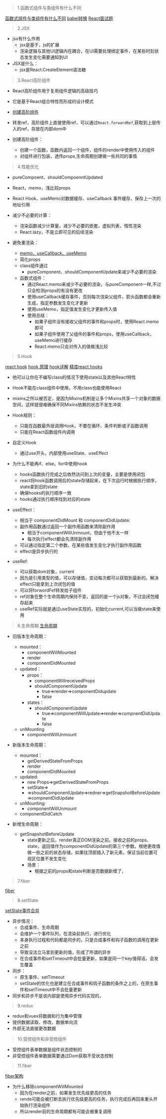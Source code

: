 

> 1.函数式组件与类组件有什么不同

[函数式组件与类组件有什么不同](https://overreacted.io/zh-hans/how-are-function-components-different-from-classes/)
[babel转换](https://babeljs.io/repl)
[React面试题](https://juejin.im/post/5d5f44dae51d4561df7805b4)


> 2.JSX

* jsx有什么作用
    * jsx是基于，js的扩展
    * 渲染逻辑与其他UI逻辑内在耦合，在UI需要处理绑定事件，在某些时刻状态发生变化需要通知到UI
* JSX是什么：
    * jsx是React.CreateElement语法糖

> 3.React高阶组件

* React高阶组件用于复用组件逻辑的高级技巧
* 它是基于React组合特性而形成的设计模式
* [创建高阶组件](https://juejin.im/post/5cad39b3f265da03502b1c0a)

* 转发ref，高阶组件上直接使用ref，可以通过`React.forwardRef`,获取到上层传入的ref，存放在内部dom中
* 创建高阶组件：
    * 创建一个函数，函数内返回一个组件，组件的render中使用传入的组件
    * 对组件进行包装，透传props,生命周期创建做一些共同的事情


> 4.性能优化

* pureCompoent、shouldCompoenntUpdated
* React，memo，浅比较props
* React Hook、useMemo对数据缓存、useCallback 事件缓存，保存上一次的地址引用

* 减少不必要的计算：
    * 渲染函数减少计算量，减少不必要的嵌套，虚拟列表，惰性渲染
    * React.lazy，不是立即可见的后续渲染
* 避免重渲染：
    * [memo、useCallback、useMemo](https://juejin.im/post/5d8dd1d6f265da5b950a431c)
    * 简化props
    * class组件通过
        * pureComponent、shouldComponentUpdate来减少不必要的渲染
    * 函数式组件：
        * 通过React.memo来减少不必要的渲染，与pureComponent一样,不过只会检测props的有没有更改
        * 使用useCallback缓存事件，否则每次渲染父组件，箭头函数都会重新生成，指定参数发生变化才更新
        * 使用useMemo，指定值发生变化才更新传入值
        * 使用总结：
            * 如果子组件没有接收父组件的事件和props时，使用React.memo即可
            * 如果子组件使用了父组件的事件和props，使用useCallback，useMemo进行缓存
            * React.memo只会对传入的值做浅比较


> 5.Hook

[react hook](https://www.jianshu.com/p/aafccf6e9ad6)
[hook 原理](https://github.com/brickspert/blog/issues/26)
[hook详解](https://juejin.im/post/5e53d9116fb9a07c9070da44)
[精度react hooks](https://segmentfault.com/a/1190000018639033#item-2-13)

* 他可以让你在不编写class的情况下使用state以及其他React特性
* Hook不能在class组件中使用，不用class也能使用React

* mixins之所以被否定，是因为Mixins机制是让多个Mixins共享一个对象的数据空间，这样就很难确保不同Mixins依赖的状态不发生冲突
* Hook规则：
    * 只能在函数最外层调用Hook，不要在循环、条件判断或子函数调用
    * 只能在React函数组件内调用
* 自定义Hook
    * 通过use开头，内部使用useState、useEffect
* 为什么不能再if、else。for中使用hook
    * hooks函数执行完成之后依然访问到上次的变量，主要是使用闭包
    * react将hook函数调用后的state存储起来，在下次运行时根据执行顺序，state拿到旧的state
    * 确保hooks的执行顺序一致
    * hooks通过执行顺序找到对应的state
* useEffect：
    * 相当于 componentDidMount 和 componentDidUpdate:
    * 副作用函数通过返回一个副作用函数来清除副作用
        * 相当于componentWillUnmount，但由于他不太一样
        * 每次执行effect都会先清除副作用
    * 可以通过指定第二个参数，在某些值发生变化才执行副作用函数
    * effect是异步执行的
* useRef:
    * 可以获取dom对象，current
    * 因为是引用类型的值，可以存储值，变动每次都可以获取到最新的。解决effect只能拿到上次闭包的值
    * 可以将forwordFef转发给子组件
    * ref对象在整个生命周期内保持不变，返回的是一个js对象，不过会闭包缓存起来
    * useRef实际就是通过useState实现的，初始化current,可以当做state来使用
    
> 6.生命周期
[生命周期](https://juejin.im/post/5df648836fb9a016526eba01)

* 旧版本生命周期：
    * mounted：
        * componentWillMounted
        * render
        * componentDidMounted
    * updated：
        * props：
            * componentWillreceivedProps
            * shouldComponentUpdate
                * true=>render=>componentDidupdate
                * false
        * states：
            * shouldComponentUpdate
                * true=>componentWillUpdate=>render=>compnentDidUpdate
                * false
    * unMounting
        * componentWillUnmount
* 新版本生命周期：
    * mounted：
        * getDerivedStateFromProps
        * render
        * componentDidMounted
    * updated:
        * new Props=>getDerivedStateFromProps
        * setState=>
        * =>shouldComponentUpdate=>redner=>getSnapshotBeforeUpdate=>compnentDidUpdate
    * unMounting:
        * componentWillUnmount
    * componentDidCatch

* 新增生命周期：
    * getSnapshotBeforeUpdate
        * state更新之后，render真正DOM渲染之前。接收之前的props、state，返回值作为componentDidUpdate的第三个参数。根绝更改值做一些之前的状态存储，如果往顶部插入了新元素，保证当前位置可视区位置不发生变化
        * 场景：
            * 根据之前的props和state判断是否数据新增了，


> 7.fiber

[fiber](https://juejin.im/post/5dadc6045188255a270a0f85)


> 8.setState

[setState事件合并](https://juejin.im/post/5b45c57c51882519790c7441)

* 异步情况：
    * 合成事件、生命周期
    * 会维护一个事件队列，在渲染前执行，进行优化
    * 本身执行过程和代码都是同步的，只是合成事件和钩子函数的调用在更新之前
    * 导致没法立马拿到更新的值，形成了所谓的异步
    * 在合成事件和setTimeout中会批量更新，如果是同一个key值得话，会发生覆盖
* 同步：
    * 原生事件、setTimeout
    * setState的优化也是建立在合成事件和钩子函数的条件之上的，在原生事件和setTimeout中不会批量更新
* 同步和异步不是说内部是使用异步代码实现的，

> 9.redux

* redux和vuex将数据和行为集中管理
* 提供数据读取、修改，数据单向流
* 外部无法直接更改数据

> 10.受控组件和非受控组件

* 受控组件表单数据是组件状态控制的
* 非受控组件表单数据需要通过Dom获取不受状态控制


> 11.fiber

[fiber架构](https://www.jianshu.com/p/bf824722b496)

* 为什么移除componentWillMounted
    * 因为在render之前，如果发生优先级更高的任务
    * rende可能会被打断去执行优先级更高的任务，执行完成后再回来重头开始执行渲染组件
    * 所以render前的生命周期都有可能会被重复调用

